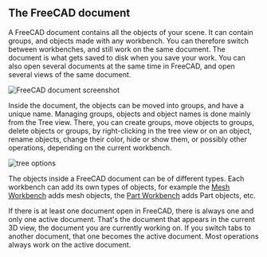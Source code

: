## The FreeCAD document

A FreeCAD document contains all the objects of your scene. It can contain groups, and objects made with any workbench. 
You can therefore switch between workbenches, and still work on the same document. The document is what gets saved to 
disk when you save your work. You can also open several documents at the same time in FreeCAD, and open several views 
of the same document.

![FreeCAD document screenshot](http://www.freecadweb.org/wiki/images/f/f4/Freecad-document-01.jpg)

Inside the document, the objects can be moved into groups, and have a unique name. Managing groups, objects and object 
names is done mainly from the Tree view. There, you can create groups, move objects to groups, delete objects or groups, by 
right-clicking in the tree view or on an object, rename objects, change their color, hide or show them, or possibly other 
operations, depending on the current workbench.

![tree options](http://www.freecadweb.org/wiki/images/c/cc/Freecad-document-02.jpg)

The objects inside a FreeCAD document can be of different types. Each workbench can add its own types of objects, for example the [Mesh Workbench](http://www.freecadweb.org/wiki/index.php?title=Mesh_Module) adds mesh objects, the [Part Workbench](http://www.freecadweb.org/wiki/index.php?title=Part_Module) adds Part objects, etc.

If there is at least one document open in FreeCAD, there is always one and only one active document. That's the document that appears in the current 3D view, the document you are currently working on. If you switch tabs to another document, that one
becomes the active document. Most operations always work on the active document.
